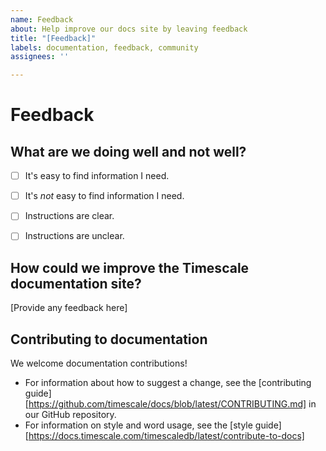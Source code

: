 ```yaml
---
name: Feedback
about: Help improve our docs site by leaving feedback
title: "[Feedback]"
labels: documentation, feedback, community
assignees: ''

---
```


# Feedback

## What are we doing well and not well?

- [ ] It's easy to find information I need.
- [ ] It's _not_ easy to find information I need.

- [ ] Instructions are clear.
- [ ] Instructions are unclear.

## How could we improve the Timescale documentation site?

[Provide any feedback here]

## Contributing to documentation

We welcome documentation contributions!

* For information about how to suggest a change, see the [contributing guide][https://github.com/timescale/docs/blob/latest/CONTRIBUTING.md] in our GitHub repository.
* For information on style and word usage, see the [style guide][https://docs.timescale.com/timescaledb/latest/contribute-to-docs]
